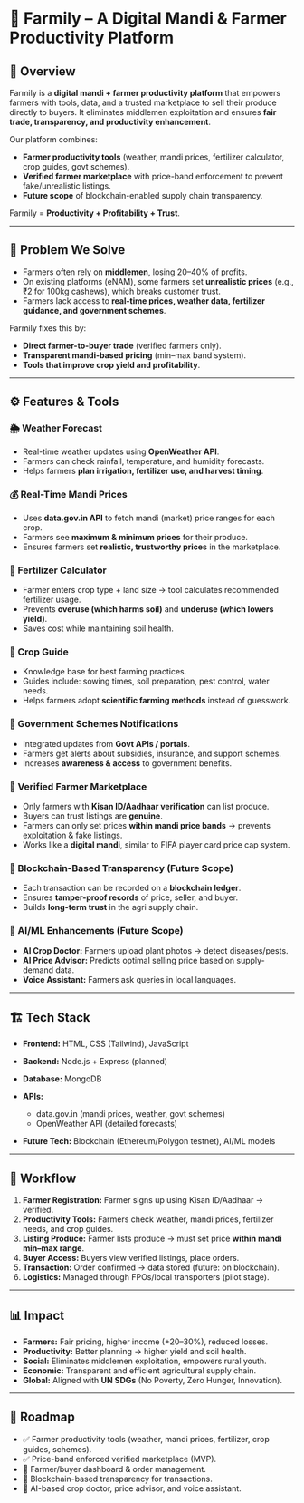# 🌾 Farmily – A Digital Mandi & Farmer Productivity Platform

## 📌 Overview

Farmily is a **digital mandi + farmer productivity platform** that empowers farmers with tools, data, and a trusted marketplace to sell their produce directly to buyers. It eliminates middlemen exploitation and ensures **fair trade, transparency, and productivity enhancement**.

Our platform combines:

* **Farmer productivity tools** (weather, mandi prices, fertilizer calculator, crop guides, govt schemes).
* **Verified farmer marketplace** with price-band enforcement to prevent fake/unrealistic listings.
* **Future scope** of blockchain-enabled supply chain transparency.

Farmily = **Productivity + Profitability + Trust**.

---

## 🚜 Problem We Solve

* Farmers often rely on **middlemen**, losing 20–40% of profits.
* On existing platforms (eNAM), some farmers set **unrealistic prices** (e.g., ₹2 for 100kg cashews), which breaks customer trust.
* Farmers lack access to **real-time prices, weather data, fertilizer guidance, and government schemes**.

Farmily fixes this by:

* **Direct farmer-to-buyer trade** (verified farmers only).
* **Transparent mandi-based pricing** (min–max band system).
* **Tools that improve crop yield and profitability**.

---

## ⚙️ Features & Tools

### 🌦️ Weather Forecast

* Real-time weather updates using **OpenWeather API**.
* Farmers can check rainfall, temperature, and humidity forecasts.
* Helps farmers **plan irrigation, fertilizer use, and harvest timing**.

### 💰 Real-Time Mandi Prices

* Uses **data.gov.in API** to fetch mandi (market) price ranges for each crop.
* Farmers see **maximum & minimum prices** for their produce.
* Ensures farmers set **realistic, trustworthy prices** in the marketplace.

### 🧮 Fertilizer Calculator

* Farmer enters crop type + land size → tool calculates recommended fertilizer usage.
* Prevents **overuse (which harms soil)** and **underuse (which lowers yield)**.
* Saves cost while maintaining soil health.

### 📖 Crop Guide

* Knowledge base for best farming practices.
* Guides include: sowing times, soil preparation, pest control, water needs.
* Helps farmers adopt **scientific farming methods** instead of guesswork.

### 📰 Government Schemes Notifications

* Integrated updates from **Govt APIs / portals**.
* Farmers get alerts about subsidies, insurance, and support schemes.
* Increases **awareness & access** to government benefits.

### 🛒 Verified Farmer Marketplace

* Only farmers with **Kisan ID/Aadhaar verification** can list produce.
* Buyers can trust listings are **genuine**.
* Farmers can only set prices **within mandi price bands** → prevents exploitation & fake listings.
* Works like a **digital mandi**, similar to FIFA player card price cap system.

### 🔗 Blockchain-Based Transparency (Future Scope)

* Each transaction can be recorded on a **blockchain ledger**.
* Ensures **tamper-proof records** of price, seller, and buyer.
* Builds **long-term trust** in the agri supply chain.

### 🤖 AI/ML Enhancements (Future Scope)

* **AI Crop Doctor:** Farmers upload plant photos → detect diseases/pests.
* **AI Price Advisor:** Predicts optimal selling price based on supply-demand data.
* **Voice Assistant:** Farmers ask queries in local languages.

---

## 🏗️ Tech Stack

* **Frontend:** HTML, CSS (Tailwind), JavaScript
* **Backend:** Node.js + Express (planned)
* **Database:** MongoDB
* **APIs:**

  * data.gov.in (mandi prices, weather, govt schemes)
  * OpenWeather API (detailed forecasts)
* **Future Tech:** Blockchain (Ethereum/Polygon testnet), AI/ML models

---

## 🔄 Workflow

1. **Farmer Registration:** Farmer signs up using Kisan ID/Aadhaar → verified.
2. **Productivity Tools:** Farmers check weather, mandi prices, fertilizer needs, and crop guides.
3. **Listing Produce:** Farmer lists produce → must set price **within mandi min–max range**.
4. **Buyer Access:** Buyers view verified listings, place orders.
5. **Transaction:** Order confirmed → data stored (future: on blockchain).
6. **Logistics:** Managed through FPOs/local transporters (pilot stage).

---

## 📊 Impact

* **Farmers:** Fair pricing, higher income (+20–30%), reduced losses.
* **Productivity:** Better planning → higher yield and soil health.
* **Social:** Eliminates middlemen exploitation, empowers rural youth.
* **Economic:** Transparent and efficient agricultural supply chain.
* **Global:** Aligned with **UN SDGs** (No Poverty, Zero Hunger, Innovation).

---

## 📌 Roadmap

* ✅ Farmer productivity tools (weather, mandi prices, fertilizer, crop guides, schemes).
* ✅ Price-band enforced verified marketplace (MVP).
* 🔄 Farmer/buyer dashboard & order management.
* 🔮 Blockchain-based transparency for transactions.
* 🤖 AI-based crop doctor, price advisor, and voice assistant.
